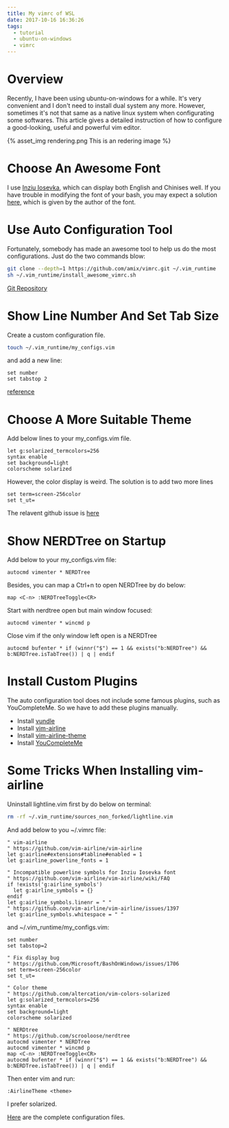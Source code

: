 ```yaml
---
title: My vimrc of WSL
date: 2017-10-16 16:36:26
tags: 
  - tutorial
  - ubuntu-on-windows 
  - vimrc
---
```


# Overview

Recently, I have been using ubuntu-on-windows for a while. It's very convenient and I don't need to install dual system any more. However, sometimes it's not that same as a native linux system when configurating some softwares. This article gives a detailed instruction of how to configure a good-looking, useful and powerful vim editor.

{% asset_img rendering.png This is an redering image %}

<!--more-->

# Choose An Awesome Font
I use [Inziu Iosevka](https://be5invis.github.io/Iosevka/inziu.html), which can display both English and Chinises well. If you have trouble in modifying the font of your bash, you may expect a solution [here](https://www.zhihu.com/question/36344262/answer/67191917), which is given by the author of the font.

# Use Auto Configuration Tool

Fortunately, somebody has made an awesome tool to help us do the most configurations. Just do the two commands blow:

```bash
git clone --depth=1 https://github.com/amix/vimrc.git ~/.vim_runtime
sh ~/.vim_runtime/install_awesome_vimrc.sh
```

[Git Repository](https://github.com/amix/vimrc)

# Show Line Number And Set Tab Size

Create a custom configuration file.
```bash
touch ~/.vim_runtime/my_configs.vim
```

and add a new line:
```
set number
set tabstop 2
```

[reference](https://stackoverflow.com/questions/1878974/redefine-tab-as-4-spaces)

# Choose A More Suitable Theme

Add below lines to your my_configs.vim file.

```
let g:solarized_termcolors=256
syntax enable
set background=light
colorscheme solarized
```

However, the color display is weird. The solution is to add two more lines
```
set term=screen-256color
set t_ut=
```

The relavent github issue is [here](https://github.com/Microsoft/BashOnWindows/issues/1706)

# Show NERDTree on Startup

Add below to your my_configs.vim file:

```
autocmd vimenter * NERDTree
```

Besides, you can map a Ctrl+n to open NERDTree by do below:
```
map <C-n> :NERDTreeToggle<CR>
```

Start with nerdtree open but main window focused:
```
autocmd vimenter * wincmd p
```

Close vim if the only window left open is a NERDTree
```
autocmd bufenter * if (winnr("$") == 1 && exists("b:NERDTree") && b:NERDTree.isTabTree()) | q | endif
```

# Install Custom Plugins
The auto configuration tool does not include some famous plugins, such as YouCompleteMe. So we have to add these plugins manually.
- Install [vundle](https://github.com/VundleVim/Vundle.vim)
- Install [vim-airline](https://github.com/vim-airline/vim-airline)
- Install [vim-airline-theme](https://github.com/vim-airline/vim-airline-themes)
- Install [YouCompleteMe](https://github.com/Valloric/YouCompleteMe)

# Some Tricks When Installing vim-airline
Uninstall lightline.vim first by do below on terminal:
```bash
rm -rf ~/.vim_runtime/sources_non_forked/lightline.vim
```
And add below to you ~/.vimrc file:
```
" vim-airline 
" https://github.com/vim-airline/vim-airline
let g:airline#extensions#tabline#enabled = 1
let g:airline_powerline_fonts = 1

" Incompatible powerline symbols for Inziu Iosevka font
" https://github.com/vim-airline/vim-airline/wiki/FAQ
if !exists('g:airline_symbols')
  let g:airline_symbols = {}
endif
let g:airline_symbols.linenr = " " 
" https://github.com/vim-airline/vim-airline/issues/1397
let g:airline_symbols.whitespace = " "
```
and ~/.vim_runtime/my_configs.vim:

```
set number
set tabstop=2

" Fix display bug
" https://github.com/Microsoft/BashOnWindows/issues/1706
set term=screen-256color
set t_ut=

" Color theme
" https://github.com/altercation/vim-colors-solarized
let g:solarized_termcolors=256
syntax enable
set background=light
colorscheme solarized

" NERDtree
" https://github.com/scrooloose/nerdtree
autocmd vimenter * NERDTree
autocmd vimenter * wincmd p
map <C-n> :NERDTreeToggle<CR>
autocmd bufenter * if (winnr("$") == 1 && exists("b:NERDTree") && b:NERDTree.isTabTree()) | q | endif
```

Then enter vim and run:
```
:AirlineTheme <theme>
```

I prefer solarized.

[Here](https://gist.github.com/dynamicheart/bbdd0bc18494a41969006f9edf20e3f3) are the complete configuration files.
